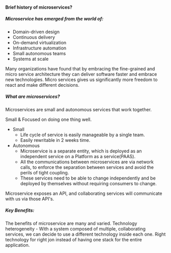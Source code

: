 <h4>Brief history of microservices? </h4>
<h5> Microservice has emerged from the world of:</h5>
    <ul>
        <li>Domain-driven design</li>
        <li>Continuous delivery</li>
        <li>On-demand virtualization</li>
        <li>Infrastructure automation</li>
        <li>Small autonomous teams</li>
        <li>Systems at scale</li>
    </ul>
Many organizations have found that by embracing the fine-grained
and micro service architecture they can deliver software faster
and embrace new technologies. Micro services gives us significantly
more freedom to react and make different decisions.<br/>

<h5>What are microservices? </h5>
Microservices are small and autonomous services that work together.

Small & Focused on doing one thing well. <br/>
<ul>
<li> Small  <ul>
            <li>Life cycle of service is easily manageable by a single team.</li>
            <li>Easily rewritable in 2 weeks time.</li></ul></li>
<li> Autonomous <ul> <li>Microservice is a separate entity, which is deployed
            as an independent service on a Platform as a service(PAAS).</li>
            <li>All the communications between microservices are via network calls,
            to enforce the separation between services and avoid the perils
            of tight coupling. </li>
            <li>These services need to be able to change 
            independently and be deployed by themselves without requiring 
            consumers to change.</li>
            </ul>
 </ul>
   
Microservice exposes an API, and collaborating services will communicate with us via those API's.

<h5> Key Benefits:</h5>
The benefits of microservice are many and varied. 
Technology heterogeneity - With a system composed of multiple, collaborating services, we can decide to use a different technology inside each one. Right technology for right jon instead of having one stack for the entire application.